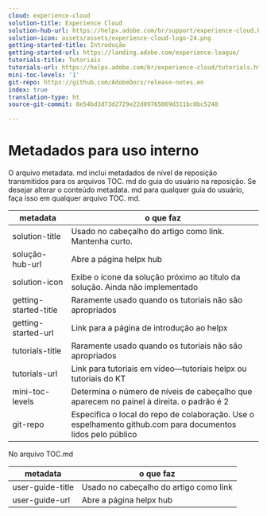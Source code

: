 ```yaml
---
cloud: experience-cloud
solution-title: Experience Cloud
solution-hub-url: https://helpx.adobe.com/br/support/experience-cloud.html
solution-icon: assets/assets/experience-cloud-logo-24.png
getting-started-title: Introdução
getting-started-url: https://landing.adobe.com/experience-league/
tutorials-title: Tutoriais
tutorials-url: https://helpx.adobe.com/br/experience-cloud/tutorials.html
mini-toc-levels: '1'
git-repo: https://github.com/AdobeDocs/release-notes.en
index: true
translation-type: ht
source-git-commit: 8e54bd3d73d2729e22d09765069d311bc0bc5248

---
```



# Metadados para uso interno

O arquivo metadata. md inclui metadados de nível de reposição transmitidos para os arquivos TOC. md do guia do usuário na reposição. Se desejar alterar o conteúdo metadata. md para qualquer guia do usuário, faça isso em qualquer arquivo TOC. md.

| metadata | o que faz |
|--- |--- |
| solution-title | Usado no cabeçalho do artigo como link. Mantenha curto. |
| solução-hub-url | Abre a página helpx hub |
| solution-icon | Exibe o ícone da solução próximo ao título da solução. Ainda não implementado |
| getting-started-title | Raramente usado quando os tutoriais não são apropriados |
| getting-started-url | Link para a página de introdução ao helpx |
| tutorials-title | Raramente usado quando os tutoriais não são apropriados |
| tutorials-url | Link para tutoriais em vídeo—tutoriais helpx ou tutoriais do KT |
| mini-toc-levels | Determina o número de níveis de cabeçalho que aparecem no painel à direita. o padrão é 2 |
| git-repo | Especifica o local do repo de colaboração. Use o espelhamento github.com para documentos lidos pelo público |

No arquivo TOC.md

| metadata | o que faz |
|--- |--- |
| user-guide-title | Usado no cabeçalho do artigo como link |
| user-guide-url | Abre a página helpx hub |

